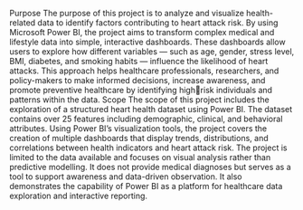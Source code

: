 Purpose
The purpose of this project is to analyze and visualize health-related data to identify factors 
contributing to heart attack risk. By using Microsoft Power BI, the project aims to transform 
complex medical and lifestyle data into simple, interactive dashboards. These dashboards allow 
users to explore how different variables — such as age, gender, stress level, BMI, diabetes, and 
smoking habits — influence the likelihood of heart attacks.
This approach helps healthcare professionals, researchers, and policy-makers to make 
informed decisions, increase awareness, and promote preventive healthcare by identifying highrisk individuals and patterns within the data.
Scope
The scope of this project includes the exploration of a structured heart health dataset 
using Power BI. The dataset contains over 25 features including demographic, clinical, and 
behavioral attributes. Using Power BI’s visualization tools, the project covers the creation of 
multiple dashboards that display trends, distributions, and correlations between health indicators 
and heart attack risk.
The project is limited to the data available and focuses on visual analysis rather than 
predictive modelling. It does not provide medical diagnoses but serves as a tool to support 
awareness and data-driven observation. It also demonstrates the capability of Power BI as a 
platform for healthcare data exploration and interactive reporting.
